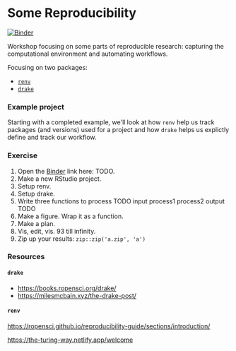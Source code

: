 # Some Reproducibility

[![Binder](https://mybinder.org/badge_logo.svg)](https://mybinder.org/v2/gl/robit.a%2Fsome-reproducibility-example/master?urlpath=rstudio)

Workshop focusing on some parts of reproducible research: capturing the computational environment
and automating workflows.

Focusing on two packages:

* [`renv`](https://rstudio.github.io/renv)
* [`drake`](https://github.com/ropensci/drake/)



### Example project

Starting with a completed example, we'll look at how `renv` help us track packages (and versions) used for a 
project and how `drake` helps us explictly define and track our workflow. 



### Exercise

1. Open the [Binder]() link here: TODO.
1. Make a new RStudio project. 
1. Setup renv.
1. Setup drake. 
1. Write three functions to process TODO input process1 process2 output TODO
1. Make a figure. Wrap it as a function.
1. Make a plan. 
1. Vis, edit, vis. 93 till infinity. 
1. Zip up your results: `zip::zip('a.zip', 'a')`



### Resources

#### `drake`

* https://books.ropensci.org/drake/
* https://milesmcbain.xyz/the-drake-post/


#### `renv`
https://ropensci.github.io/reproducibility-guide/sections/introduction/

https://the-turing-way.netlify.app/welcome

